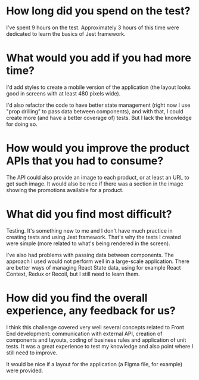 # How long did you spend on the test?

I've spent 9 hours on the test. Approximately 3 hours of this time were dedicated to learn the basics of Jest framework.

# What would you add if you had more time?

I'd add styles to create a mobile version of the application (the layout looks good in screens with at least 480 pixels wide). 

I'd also refactor the code to have better state management (right now I use "prop drilling" to pass data between components), and with that, I could create more (and have a better coverage of) tests. But I lack the knowledge for doing so.

# How would you improve the product APIs that you had to consume?

The API could also provide an image to each product, or at least an URL to get such image. It would also be nice if there was a section in the image showing the promotions available for a product.

# What did you find most difficult?

Testing. It's something new to me and I don't have much practice in creating tests and using Jest framework. That's why the tests I created were simple (more related to what's being rendered in the screen). 

I've also had problems with passing data between components. The approach I used would not perform well in a large-scale application. There are better ways of managing React State data, using for example React Context, Redux or Recoil, but I still need to learn them.

# How did you find the overall experience, any feedback for us?

I think this challenge covered very well several concepts related to Front End development: communication with external API, creation of components and layouts, coding of business rules and application of unit tests. It was a great experience to test my knowledge and also point where I still need to improve. 

It would be nice if a layout for the application (a Figma file, for example) were provided.